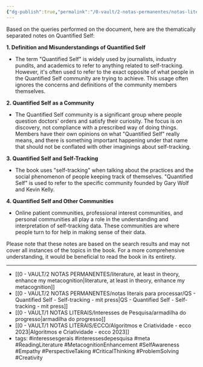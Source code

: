 ```yaml
---
{"dg-publish":true,"permalink":"/0-vault/2-notas-permanentes/notas-literais-para-processar/qs-quantified-self-self-tracking-mit-press/","tags":["interessesgerais","interessesdepesquisa","meta","ReadingLiterature","MetacognitionEnhancement","SelfAwareness","Empathy","PerspectiveTaking","CriticalThinking","ProblemSolving","Creativity"],"dgHomeLink":true,"dgShowLocalGraph":true,"dgShowFileTree":true,"dgEnableSearch":true,"noteIcon":""}
---
```


Based on the queries performed on the document, here are the thematically separated notes on Quantified Self:

**1. Definition and Misunderstandings of Quantified Self**
   - The term "Quantified Self" is widely used by journalists, industry pundits, and academics to refer to anything related to self-tracking. However, it's often used to refer to the exact opposite of what people in the Quantified Self community are trying to achieve. This usage often ignores the concerns and definitions of the community members themselves.

**2. Quantified Self as a Community**
   - The Quantified Self community is a significant group where people question doctors' orders and satisfy their curiosity. The focus is on discovery, not compliance with a prescribed way of doing things. Members have their own opinions on what "Quantified Self" really means, and there is something important happening under that name that should not be conflated with other imaginings about self-tracking.

**3. Quantified Self and Self-Tracking**
   - The book uses "self-tracking" when talking about the practices and the social phenomenon of people keeping track of themselves. "Quantified Self" is used to refer to the specific community founded by Gary Wolf and Kevin Kelly.

**4. Quantified Self and Other Communities**
   - Online patient communities, professional interest communities, and personal communities all play a role in the understanding and interpretation of self-tracking data. These communities are where people turn to for help in making sense of their data.

Please note that these notes are based on the search results and may not cover all instances of the topics in the book. For a more comprehensive understanding, it would be beneficial to read the book in its entirety.

---

- [[0 - VAULT/2 NOTAS PERMANENTES/literature, at least in theory, enhance my metacognition\|literature, at least in theory, enhance my metacognition]]
- [[0 - VAULT/2 NOTAS PERMANENTES/notas literais para processar/QS - Quantified Self - Self-tracking - mit press\|QS - Quantified Self - Self-tracking - mit press]]
- [[0 - VAULT/1 NOTAS LITERAIS/Interesses de Pesquisa/armadilha do progresso\|armadilha do progresso]]
- [[0 - VAULT/1 NOTAS LITERAIS/ECCO/Algoritmos e Criatividade - ecco 2023\|Algoritmos e Criatividade - ecco 2023]]
- tags: #interessesgerais  #interessesdepesquisa #meta #ReadingLiterature #MetacognitionEnhancement #SelfAwareness #Empathy #PerspectiveTaking #CriticalThinking #ProblemSolving #Creativity